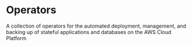 # Operators

A collection of operators for the automated deployment, management, and backing up of stateful applications and databases on the AWS Cloud Platform
